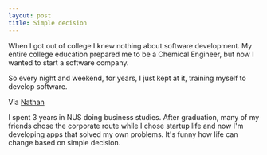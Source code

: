 ```yaml
---
layout: post
title: Simple decision
---
```

When I got out of college I knew nothing about software development. My entire college education prepared me to be a Chemical Engineer, but now I wanted to start a software company.

So every night and weekend, for years, I just kept at it, training myself to develop software.

Via [Nathan][0]

I spent 3 years in NUS doing business studies. After graduation, many of my friends chose the corporate route while I chose startup life and now I'm developing apps that solved my own problems. It's funny how life can change based on simple decision.


[0]: http://feedproxy.google.com/%7Er/svbtle/%7E3/lX1TYvcrG7o/downward